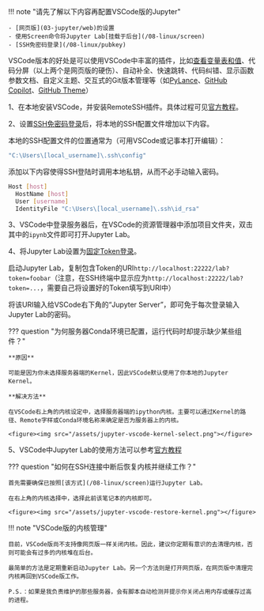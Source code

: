 !!! note "请先了解以下内容再配置VSCode版的Jupyter"

	- [网页版](03-jupyter/web)的设置
	- 使用Screen命令将Jupyter Lab[挂载于后台](/08-linux/screen)
	- [SSH免密码登录](/08-linux/pubkey)

VSCode版本的好处是可以使用VSCode中丰富的插件，比如[查看变量表和值](https://code.visualstudio.com/docs/datascience/jupyter-notebooks#_variable-explorer-and-data-viewer)、代码分屏（以上两个是网页版的硬伤）、自动补全、快速跳转、代码纠错、显示函数参数文档、自定义主题、交互式的Git版本管理等（如[PyLance](https://github.com/microsoft/pylance-release)、[GitHub Copilot](https://github.com/features/copilot)、[GitHub Theme](https://marketplace.visualstudio.com/items?itemName=GitHub.github-vscode-theme)）


1、在本地安装VSCode，并安装RemoteSSH插件。具体过程可见[官方教程](https://code.visualstudio.com/docs/remote/ssh)。

2、设置[SSH免密码登录](/08-linux/pubkey)后，将本地的SSH配置文件增加以下内容。

本地的SSH配置文件的位置通常为（可用VSCode或记事本打开编辑）：

```bash
"C:\Users\[local_username]\.ssh\config"
```

添加以下内容使得SSH登陆时调用本地私钥，从而不必手动输入密码。

```bash
Host [host]
  HostName [host]
  User [username]
  IdentityFile "C:\Users\[local_username]\.ssh\id_rsa"
```

3、VSCode中登录服务器后，在VSCode的资源管理器中添加项目文件夹，双击其中的`ipynb`文件即可打开Jupyter Lab。

4、将Jupyter Lab设置为[固定Token登录](/03-jupyter/install/#__tabbed_1_4)。
	
启动Jupyter Lab，复制包含Token的URI`http://localhost:22222/lab?token=foobar`（注意，在SSH终端中显示应为`http://localhost:22222/lab?token=...`，需要自己将设置好的Token填写到URI中）

将该URI输入给VSCode右下角的“Jupyter Server”，即可免于每次登录输入Jupyter Lab的密码。

??? question "为何服务器Conda环境已配置，运行代码时却提示缺少某些组件？"

	**原因**
	
	可能是因为你未选择服务器端的Kernel，因此VSCode默认使用了你本地的Jupyter Kernel。
	
	**解决方法**
	
	在VSCode右上角的内核设定中，选择服务器端的ipython内核。主要可以通过Kernel的路径、Remote字样或Conda环境名称来确定是否为服务器上的内核。
	
	<figure><img src="/assets/jupyter-vscode-kernel-select.png"></figure>

5、VSCode中Jupyter Lab的使用方法可以参考[官方教程](https://code.visualstudio.com/docs/datascience/jupyter-notebooks)

??? question "如何在SSH连接中断后恢复内核并继续工作？"
	
	首先需要确保已按照[该方式](/08-linux/screen)运行Jupyter Lab。
	
	在右上角的内核选择中，选择此前该笔记本的内核即可。
	
	<figure><img src="/assets/jupyter-vscode-restore-kernel.png"></figure>

!!! note "VSCode版的内核管理"

	目前，VSCode版尚不支持像网页版一样关闭内核。因此，建议你定期有意识的去清理内核，否则可能会有过多的内核堆在后台。
	
	最简单的方法是定期重新启动Jupyter Lab。另一个方法则是打开网页版，在网页版中清理完内核再回到VSCode版工作。
	
	P.S.：如果是我负责维护的那些服务器，会有脚本自动检测并提示你关闭占用内存或缓存过高的进程。